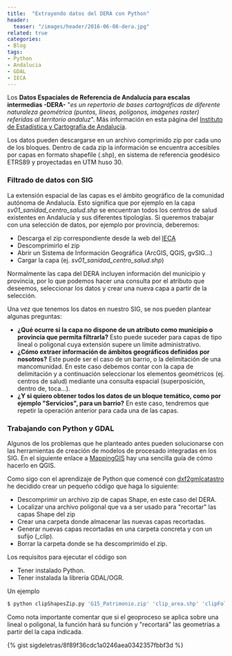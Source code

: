 ```yaml
---
title:  "Extrayendo datos del DERA con Python"
header:
  teaser: "/images/header/2016-06-08-dera.jpg"
related: true
categories:
- Blog
tags:
- Python
- Andalucia
- GDAL
- IECA
---
```


Los **Datos Espaciales de Referencia de Andalucía para escalas intermedias -DERA-** "_es un repertorio de bases cartográficas de diferente naturaleza geométrica (puntos, líneas, polígonos, imágenes raster) referidas al territorio andaluz_". Más información en esta página del [Instituto de Estadística y Cartografía de Andalucía](http://www.juntadeandalucia.es/institutodeestadisticaycartografia/DERA/).

Los datos pueden descargarse en un archivo comprimido zip por cada uno de los bloques. Dentro de cada zip la información se encuentra accesibles por capas en formato shapefile (.shp), en sistema de referencia geodésico ETRS89 y proyectadas en UTM huso 30.

### Filtrado de datos con SIG

La extensión espacial de las capas es el ámbito geográfico de la comunidad autónoma de Andalucía. Esto significa que por ejemplo en la capa _sv01_sanidad_centro_salud.shp_ se encuentran todos los centros de salud existentes en Andalucía y sus diferentes tipologías. Si queremos trabajar con una selección de datos, por ejemplo por provincia, deberemos:

*   Descarga el zip correspondiente desde la web del [IECA](http://www.juntadeandalucia.es/institutodeestadisticaycartografia/DERA/)
*   Descomprimirlo el zip
*   Abrir un Sistema de Información Geográfica (ArcGIS, QGIS, gvSIG...)
*   Cargar la capa (ej. _sv01_sanidad_centro_salud.shp_)

Normalmente las capa del DERA incluyen información del municipio y provincia, por lo que podemos hacer una consulta por el atributo que deseemos, seleccionar los datos y crear una nueva capa a partir de la selección.

Una vez que tenemos los datos en nuestro SIG, se nos pueden plantear algunas preguntas:

*   **¿Qué ocurre si la capa no dispone de un atributo como municipio o provincia que permita filtrarla?** Esto puede suceder para capas de tipo lineal o poligonal cuya extensión supere un límite administrativo.
*   **¿Cómo extraer información de ámbitos geográficos definidos por nosotros?** Este puede ser el caso de un barrio, o la delimitación de una mancomunidad. En este caso debemos contar con la capa de delimitación y a continuación seleccionar los elementos geométricos (ej. centros de salud) mediante una consulta espacial (superposición, dentro de, toca...).
*   **¿Y si quiero obtener todos los datos de un bloque temático, como por ejemplo "Servicios", para un barrio?** En este caso, tendremos que repetir la operación anterior para cada una de las capas.

### Trabajando con Python y GDAL

Algunos de los problemas que he planteado antes pueden solucionarse con las herramientas de creación de modelos de procesado integradas en los SIG. En el siguiente enlace a [MappingGIS](http://mappinggis.com/2014/08/crear-un-modelo-de-procesado-en-qgis-el-model-builder-de-qgis/) hay una sencilla guía de cómo hacerlo en QGIS.

Como sigo con el aprendizaje de Python que comencé con [dxf2gmlcatastro](2016/dxf2gmlcatastro-script-python-para-convertir-de-dxf-a-gml-parcela-catastral) he decidido crear un pequeño código que haga lo siguiente:

*   Descomprimir un archivo zip de capas Shape, en este caso del DERA.
*   Localizar una archivo poligonal que va a ser usado para "recortar" las capas Shape del zip
*   Crear una carpeta donde almacenar las nuevas capas recortadas.
*   Generar nuevas capas recortadas en una carpeta concreta y con un sufijo (_clip).
*   Borrar la carpeta donde se ha descomprimido el zip.

Los requisitos para ejecutar el código son

*   Tener instalado Python.
*   Tener instalada la librería GDAL/OGR.

Un ejemplo

```python
$ python clipShapesZip.py 'G15_Patrimonio.zip' 'clip_area.shp' 'clipFolder'
```

Como nota importante comentar que si el geoproceso se aplica sobre una lineal o poligonal, la función hará su función y "recortará" las geometrías a partir del la capa indicada.

{% gist sigdeletras/8f89f36cdc1a0246aea0342357fbbf3d %}
        

